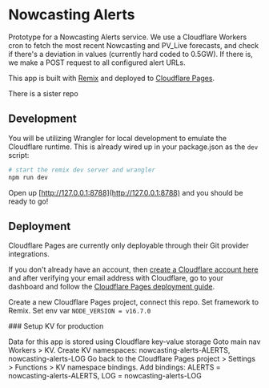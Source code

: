 # Nowcasting Alerts

Prototype for a Nowcasting Alerts service. We use a Cloudflare Workers cron to fetch the most recent Nowcasting and PV_Live forecasts, and check if there's a deviation in values (currently hard coded to 0.5GW). If there is, we make a POST request to all configured alert URLs.

This app is built with [Remix](https://remix.run/docs) and deployed to [Cloudflare Pages](https://developers.cloudflare.com/pages).

There is a sister repo 

## Development

You will be utilizing Wrangler for local development to emulate the Cloudflare runtime. This is already wired up in your package.json as the `dev` script:

```sh
# start the remix dev server and wrangler
npm run dev
```

Open up [http://127.0.0.1:8788](http://127.0.0.1:8788) and you should be ready to go!

## Deployment

Cloudflare Pages are currently only deployable through their Git provider integrations.

If you don't already have an account, then [create a Cloudflare account here](https://dash.cloudflare.com/sign-up/pages) and after verifying your email address with Cloudflare, go to your dashboard and follow the [Cloudflare Pages deployment guide](https://developers.cloudflare.com/pages/framework-guides/deploy-anything).

Create a new Cloudflare Pages project, connect this repo.
Set framework to Remix.
Set env var `NODE_VERSION = v16.7.0`

### Setup KV for production

Data for this app is stored using Cloudflare key-value storage
Goto main nav Workers > KV.
Create KV namespaces: nowcasting-alerts-ALERTS, nowcasting-alerts-LOG
Go back to the Cloudflare Pages project > Settings > Functions > KV namespace bindings. Add bindings: ALERTS = nowcasting-alerts-ALERTS, LOG = nowcasting-alerts-LOG